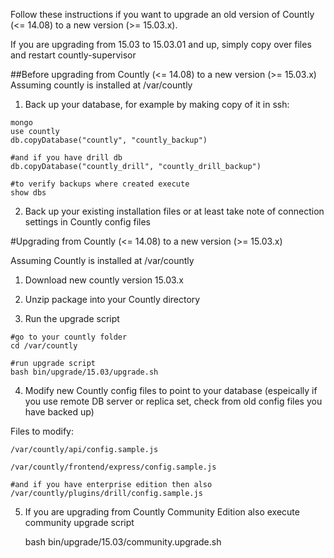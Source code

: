 
Follow these instructions if you want to upgrade an old version of Countly (<= 14.08) to a new version (>= 15.03.x).

If you are upgrading from 15.03 to 15.03.01 and up, simply copy over files and restart countly-supervisor

##Before upgrading from Countly (<= 14.08) to a new version (>= 15.03.x)
Assuming countly is installed at /var/countly

1) Back up your database, for example by making copy of it in ssh:

```
mongo
use countly 
db.copyDatabase("countly", "countly_backup")

#and if you have drill db
db.copyDatabase("countly_drill", "countly_drill_backup")

#to verify backups where created execute
show dbs 
```
2) Back up your existing installation files or at least take note of connection settings in Countly config files

#Upgrading from Countly (<= 14.08) to a new version (>= 15.03.x)

Assuming Countly is installed at /var/countly

1) Download new countly version 15.03.x

2) Unzip package into your Countly directory

3) Run the upgrade script

```
#go to your countly folder
cd /var/countly

#run upgrade script
bash bin/upgrade/15.03/upgrade.sh
```

4) Modify new Countly config files to point to your database (espeically if you use remote DB server or replica set, check from old config files you have backed up)

Files to modify:
```
/var/countly/api/config.sample.js

/var/countly/frontend/express/config.sample.js

#and if you have enterprise edition then also
/var/countly/plugins/drill/config.sample.js
```

5) If you are upgrading from Countly Community Edition also execute community upgrade script

    bash bin/upgrade/15.03/community.upgrade.sh
